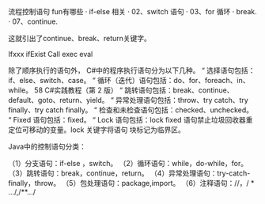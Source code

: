  流程控制语句 fun有哪些
·  if-else 相关
·  02、switch 语句
·  03、for 循环
·  break.
·  07、continue.

这就引出了continue、break、return关键字。

Ifxxx   ifExist
Call  exec eval 



除了顺序执行的语句外，
C#中的程序执行语句分为以下几种。
“ 选择语句包括：if、else、switch、case。
“ 循环（迭代）语句包括：do、for、foreach、in、while。
58
C#实践教程（第 2 版）
“ 跳转语句包括：break、continue、default、goto、return、yield。
“ 异常处理语句包括：throw、try catch、try finally、try catch finally。
“ 检查和未检查语句包括：checked、unchecked。
“ Fixed 语句包括：fixed。
“ Lock 语句包括：lock
fixed 语句禁止垃圾回收器重定位可移动的变量。lock 关键字将语句
块标记为临界区。



Java中的控制语句分类：

（1）分支语句：if-else ，switch。
（2）循环语句：while，do-while，for。
（3）跳转语句：break，continue，return。
（4）异常处理语句：try-catch-finally，throw。
（5）包处理语句：package,import。
（6）注释语句：//，/ * …/,/**…/

